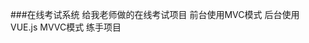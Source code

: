 <!--
 * @Descripttion: 
 * @version: 
 * @Author: Orginly
 * @Date: 2020-08-15 22:26:14
 * @LastEditors: Orginly
 * @LastEditTime: 2020-08-19 13:43:48
-->
###在线考试系统
 给我老师做的在线考试项目 前台使用MVC模式 后台使用VUE.js MVVC模式 练手项目
